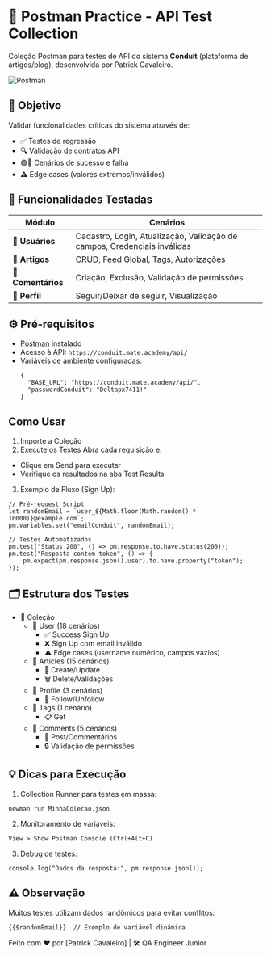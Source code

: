 # 🚀 Postman Practice - API Test Collection

Coleção Postman para testes de API do sistema **Conduit** (plataforma de artigos/blog), desenvolvida por Patrick Cavaleiro.

![Postman](https://img.shields.io/badge/Postman-FF6C37?style=for-the-badge&logo=postman&logoColor=white)

## 📌 Objetivo

Validar funcionalidades críticas do sistema através de:
- ✅ Testes de regressão
- 🔍 Validação de contratos API
- 🟢🔴 Cenários de sucesso e falha
- ⚠️ Edge cases (valores extremos/inválidos)

## 🧩 Funcionalidades Testadas

| Módulo       | Cenários                                                                 |
|--------------|--------------------------------------------------------------------------|
| **👤 Usuários** | Cadastro, Login, Atualização, Validação de campos, Credenciais inválidas|
| **📝 Artigos**  | CRUD, Feed Global, Tags, Autorizações                                    |
| **💬 Comentários**| Criação, Exclusão, Validação de permissões                             |
| **👥 Perfil**   | Seguir/Deixar de seguir, Visualização                                   |

## ⚙️ Pré-requisitos

- [Postman](https://www.postman.com/downloads/) instalado
- Acesso à API: `https://conduit.mate.academy/api/`
- Variáveis de ambiente configuradas:
  ```
  {
    "BASE_URL": "https://conduit.mate.academy/api/",
    "passwordConduit": "Deltapx7411!"
  }
  ```

## Como Usar

1. Importe a Coleção
2. Execute os Testes
  Abra cada requisição e:
  - Clique em Send para executar
  - Verifique os resultados na aba Test Results

3. Exemplo de Fluxo (Sign Up):
```
// Pré-request Script
let randomEmail = `user_${Math.floor(Math.random() * 10000)}@example.com`;
pm.variables.set("emailConduit", randomEmail);

// Testes Automatizados
pm.test("Status 200", () => pm.response.to.have.status(200));
pm.test("Resposta contém token", () => {
    pm.expect(pm.response.json().user).to.have.property("token");
});
```

## 🗂️ Estrutura dos Testes

- 📂 Coleção
  - 📂 User (18 cenários)
    - ✅ Success Sign Up
    - ❌ Sign Up com email inválido
    - ⚠️ Edge cases (username numérico, campos vazios)
  - 📂 Articles (15 cenários)
    - 📝 Create/Update
    - 🗑️ Delete/Validações
  - 📂 Profile (3 cenários)
    - 📝 Follow/Unfollow
  - 📂 Tags (1 cenário)
    - 📋 Get
  - 📂 Comments (5 cenários)
    - 💬 Post/Commentários
    - 🔒 Validação de permissões

## 💡 Dicas para Execução

1. Collection Runner para testes em massa:
```
newman run MinhaColecao.json
```

2. Monitoramento de variáveis:
```
View > Show Postman Console (Ctrl+Alt+C)
```

3. Debug de testes:
```
console.log("Dados da resposta:", pm.response.json());
```

## ⚠️ Observação
Muitos testes utilizam dados randômicos para evitar conflitos:
```
{{$randomEmail}}  // Exemplo de variável dinâmica
```

Feito com ❤️ por [Patrick Cavaleiro] | 🛠️ QA Engineer Junior
